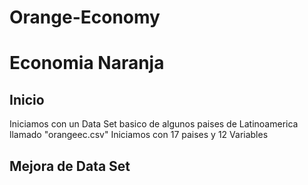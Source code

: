 # Orange-Economy


# Economia Naranja
## Inicio
Iniciamos con un Data Set basico de algunos paises de Latinoamerica llamado "orangeec.csv"
Iniciamos con 17 paises y 12 Variables 

## Mejora de Data Set
